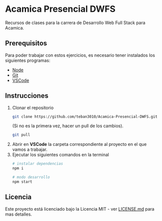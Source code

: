 # Acamica Presencial DWFS

Recursos de clases para la carrera de Desarrollo Web Full Stack para Acamica.

## Prerequisitos

Para poder trabajar con estos ejercicios, es necesario tener instalados los siguientes programas:
* [Node](https://nodejs.org/)
* [Git](https://git-scm.com/downloads)
* [VSCode](https://code.visualstudio.com/download)

## Instrucciones

1. Clonar el repositorio 
    ```bash 
    git clone https://github.com/teban3010/Acamica-Presencial-DWFS.git
    ```
    (Si no es la primera vez, hacer un pull de los cambios).
    ```bash 
    git pull
    ```
1. Abrir en **VSCode** la carpeta correspondiente al proyecto en el que vamos a trabajar.
1. Ejecutar los siguientes comandos en la terminal
    ```bash
    # instalar dependencias
    npm i

    # modo desarrollo
    npm start
    ```

## Licencia

Este proyecto está licenciado bajo la Licencia MIT - ver [LICENSE.md](LICENSE.md) para mas detalles.
